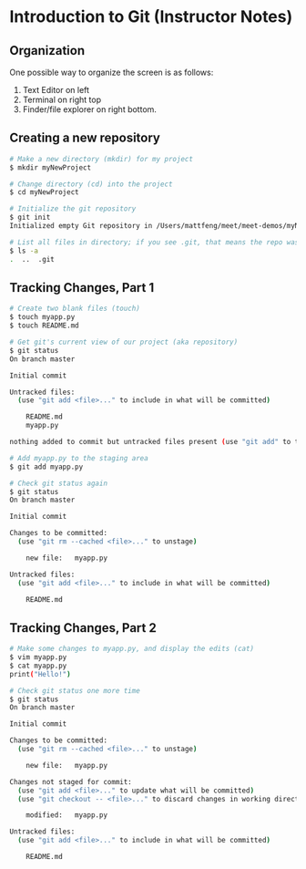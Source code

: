 # Introduction to Git (Instructor Notes)

## Organization
One possible way to organize the screen is as follows:
1. Text Editor on left
2. Terminal on right top
3. Finder/file explorer on right bottom.

## Creating a new repository
```bash
# Make a new directory (mkdir) for my project
$ mkdir myNewProject

# Change directory (cd) into the project
$ cd myNewProject

# Initialize the git repository
$ git init
Initialized empty Git repository in /Users/mattfeng/meet/meet-demos/myNewProject/.git/

# List all files in directory; if you see .git, that means the repo was successfully initialized
$ ls -a
.  ..  .git
```

## Tracking Changes, Part 1
```bash
# Create two blank files (touch)
$ touch myapp.py
$ touch README.md

# Get git's current view of our project (aka repository)
$ git status
On branch master

Initial commit

Untracked files:
  (use "git add <file>..." to include in what will be committed)

	README.md
	myapp.py

nothing added to commit but untracked files present (use "git add" to track)

# Add myapp.py to the staging area
$ git add myapp.py

# Check git status again
$ git status
On branch master

Initial commit

Changes to be committed:
  (use "git rm --cached <file>..." to unstage)

	new file:   myapp.py

Untracked files:
  (use "git add <file>..." to include in what will be committed)

	README.md
```

## Tracking Changes, Part 2
```bash
# Make some changes to myapp.py, and display the edits (cat)
$ vim myapp.py
$ cat myapp.py
print("Hello!")

# Check git status one more time
$ git status
On branch master

Initial commit

Changes to be committed:
  (use "git rm --cached <file>..." to unstage)

	new file:   myapp.py

Changes not staged for commit:
  (use "git add <file>..." to update what will be committed)
  (use "git checkout -- <file>..." to discard changes in working directory)

	modified:   myapp.py

Untracked files:
  (use "git add <file>..." to include in what will be committed)

	README.md
```